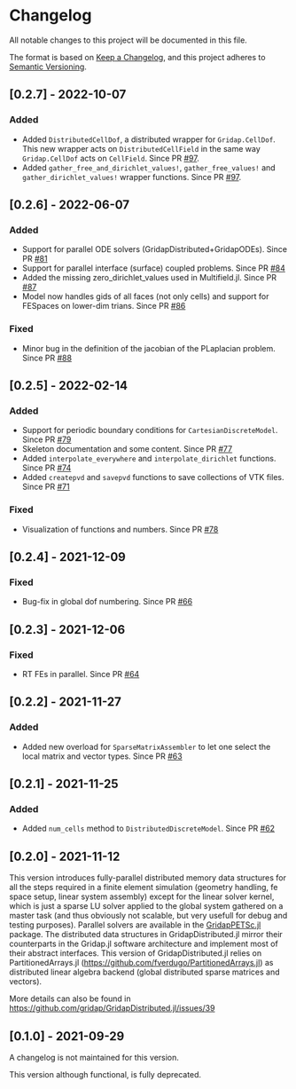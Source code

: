 # Changelog
All notable changes to this project will be documented in this file.

The format is based on [Keep a Changelog](https://keepachangelog.com/en/1.0.0/),
and this project adheres to [Semantic Versioning](https://semver.org/spec/v2.0.0.html).

## [0.2.7] - 2022-10-07

### Added
- Added `DistributedCellDof`, a distributed wrapper for `Gridap.CellDof`. This new wrapper acts on `DistributedCellField` in the same way `Gridap.CellDof` acts on `CellField`. Since PR [#97](https://github.com/gridap/GridapDistributed.jl/pull/97).
- Added `gather_free_and_dirichlet_values!`, `gather_free_values!` and `gather_dirichlet_values!` wrapper functions. Since PR [#97](https://github.com/gridap/GridapDistributed.jl/pull/97).

## [0.2.6] - 2022-06-07

### Added
- Support for parallel ODE solvers (GridapDistributed+GridapODEs). Since PR [#81](https://github.com/gridap/GridapDistributed.jl/pull/81)
- Support for parallel interface (surface) coupled problems. Since PR [#84](https://github.com/gridap/GridapDistributed.jl/pull/84)
- Added the missing zero_dirichlet_values used in Multifield.jl. Since PR [#87](https://github.com/gridap/GridapDistributed.jl/pull/87)
- Model now handles gids of all faces (not only cells) and support for FESpaces on lower-dim trians. Since PR [#86](https://github.com/gridap/GridapDistributed.jl/pull/86)

### Fixed
- Minor bug in the definition of the jacobian of the PLaplacian problem.  Since PR [#88](https://github.com/gridap/GridapDistributed.jl/pull/88)

## [0.2.5] - 2022-02-14

### Added
 - Support for periodic boundary conditions for `CartesianDiscreteModel`. Since PR [#79](https://github.com/gridap/GridapDistributed.jl/pull/79)
 - Skeleton documentation and some content. Since PR [#77](https://github.com/gridap/GridapDistributed.jl/pull/77)
 - Added `interpolate_everywhere` and `interpolate_dirichlet` functions. Since PR [#74](https://github.com/gridap/GridapDistributed.jl/pull/74)
 - Added `createpvd` and `savepvd` functions to save collections of VTK files. Since PR [#71](https://github.com/gridap/GridapDistributed.jl/pull/71)

### Fixed
- Visualization of functions and numbers.  Since PR [#78](https://github.com/gridap/GridapDistributed.jl/pull/78)

## [0.2.4] - 2021-12-09

### Fixed 
 - Bug-fix in global dof numbering. Since PR [#66](https://github.com/gridap/GridapDistributed.jl/pull/66)

## [0.2.3] - 2021-12-06

### Fixed 
 - RT FEs in parallel. Since PR [#64](https://github.com/gridap/GridapDistributed.jl/pull/64)

## [0.2.2] - 2021-11-27

### Added 
 - Added new overload for `SparseMatrixAssembler` to let one select the local matrix and vector types. Since PR [#63](https://github.com/gridap/GridapDistributed.jl/pull/63)

## [0.2.1] - 2021-11-25

### Added 
 - Added `num_cells` method to `DistributedDiscreteModel`. Since PR [#62](https://github.com/gridap/GridapDistributed.jl/pull/62)

## [0.2.0] - 2021-11-12

This version introduces fully-parallel distributed memory data structures for all the steps required in a finite element simulation (geometry handling, fe space setup, linear system assembly) except for the linear solver kernel, which is just a sparse LU solver applied to the global system gathered on a master task (and thus obviously not scalable, but very usefull for debug and testing purposes). Parallel solvers are available in the [GridapPETSc.jl](https://github.com/gridap/GridapPETSc.jl) package. The distributed data structures in GridapDistributed.jl mirror their counterparts in the Gridap.jl software architecture and implement most of their abstract interfaces. This version of GridapDistributed.jl relies on PartitionedArrays.jl (https://github.com/fverdugo/PartitionedArrays.jl) as distributed linear algebra backend (global distributed sparse matrices and vectors).

More details can also be found in https://github.com/gridap/GridapDistributed.jl/issues/39 

## [0.1.0] - 2021-09-29

A changelog is not maintained for this version.

This version although functional, is fully deprecated.
